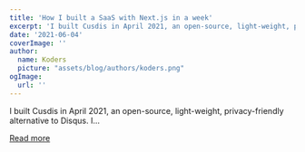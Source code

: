 ```yaml
---
title: 'How I built a SaaS with Next.js in a week'
excerpt: 'I built Cusdis in April 2021, an open-source, light-weight, privacy-friendly alternative to Disqus. I...'
date: '2021-06-04'
coverImage: ''
author:
  name: Koders
  picture: "assets/blog/authors/koders.png"
ogImage:
  url: ''
---
```


I built Cusdis in April 2021, an open-source, light-weight, privacy-friendly alternative to Disqus. I...

[Read more](https://dev.to/djyde/how-i-built-a-saas-with-next-js-in-a-week-3jli)
